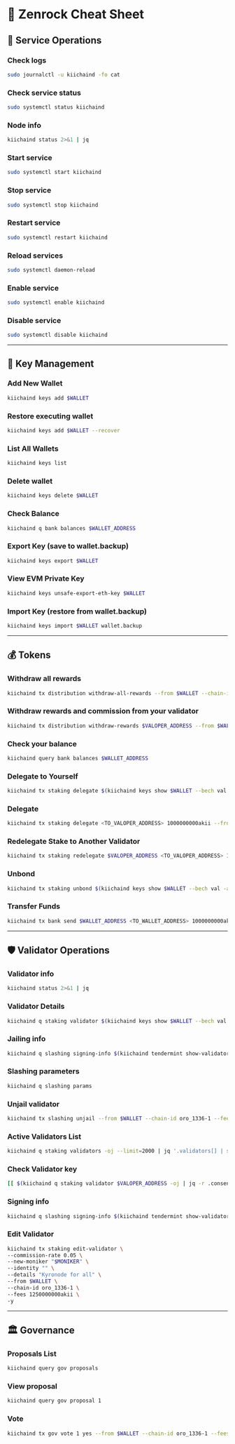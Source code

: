 # 📑 Zenrock Cheat Sheet

## 🔧 Service Operations

### Check logs
```bash
sudo journalctl -u kiichaind -fo cat
```

### Check service status
```bash
sudo systemctl status kiichaind
```

### Node info
```bash
kiichaind status 2>&1 | jq
```

### Start service
```bash
sudo systemctl start kiichaind
```

### Stop service
```bash
sudo systemctl stop kiichaind
```

### Restart service
```bash
sudo systemctl restart kiichaind
```

### Reload services
```bash
sudo systemctl daemon-reload
```

### Enable service
```bash
sudo systemctl enable kiichaind
```

### Disable service
```bash
sudo systemctl disable kiichaind
```

---

## 🔑 Key Management

### Add New Wallet
```bash
kiichaind keys add $WALLET
```

### Restore executing wallet
```bash
kiichaind keys add $WALLET --recover
```

### List All Wallets
```bash
kiichaind keys list
```

### Delete wallet
```bash
kiichaind keys delete $WALLET
```

### Check Balance
```bash
kiichaind q bank balances $WALLET_ADDRESS
```

### Export Key (save to wallet.backup)
```bash
kiichaind keys export $WALLET
```

### View EVM Private Key
```bash
kiichaind keys unsafe-export-eth-key $WALLET
```

### Import Key (restore from wallet.backup)
```bash
kiichaind keys import $WALLET wallet.backup
```

---

## 💰 Tokens

### Withdraw all rewards
```bash
kiichaind tx distribution withdraw-all-rewards --from $WALLET --chain-id oro_1336-1 --fees 1250000000akii
```

### Withdraw rewards and commission from your validator
```bash
kiichaind tx distribution withdraw-rewards $VALOPER_ADDRESS --from $WALLET --commission --chain-id oro_1336-1 --fees 1250000000akii -y
```

### Check your balance
```bash
kiichaind query bank balances $WALLET_ADDRESS
```

### Delegate to Yourself
```bash
kiichaind tx staking delegate $(kiichaind keys show $WALLET --bech val -a) 1000000000akii --from $WALLET --chain-id oro_1336-1 --fees 1250000000akii -y
```

### Delegate
```bash
kiichaind tx staking delegate <TO_VALOPER_ADDRESS> 1000000000akii --from $WALLET --chain-id oro_1336-1 --fees 1250000000akii -y
```

### Redelegate Stake to Another Validator
```bash
kiichaind tx staking redelegate $VALOPER_ADDRESS <TO_VALOPER_ADDRESS> 1000000000akii --from $WALLET --chain-id oro_1336-1 --fees 1250000000akii -y
```

### Unbond
```bash
kiichaind tx staking unbond $(kiichaind keys show $WALLET --bech val -a) 1000000000akii --from $WALLET --chain-id oro_1336-1 --fees 12500000000akii -y
```

### Transfer Funds
```bash
kiichaind tx bank send $WALLET_ADDRESS <TO_WALLET_ADDRESS> 1000000000akii --fees 1250000000akii -y
```

---

## 🛡️ Validator Operations

### Validator info
```bash
kiichaind status 2>&1 | jq
```

### Validator Details
```bash
kiichaind q staking validator $(kiichaind keys show $WALLET --bech val -a)
```

### Jailing info
```bash
kiichaind q slashing signing-info $(kiichaind tendermint show-validator)
```

### Slashing parameters
```bash
kiichaind q slashing params
```

### Unjail validator
```bash
kiichaind tx slashing unjail --from $WALLET --chain-id oro_1336-1 --fees 1250000000akii -y
```

### Active Validators List
```bash
kiichaind q staking validators -oj --limit=2000 | jq '.validators[] | select(.status=="BOND_STATUS_BONDED")' | jq -r '(.tokens|tonumber/pow(10;6)|floor|tostring) + " " + .description.moniker' | sort -gr | nl
```

### Check Validator key
```bash
[[ $(kiichaind q staking validator $VALOPER_ADDRESS -oj | jq -r .consensus_pubkey.key) = $(kiichaind status | jq -r .ValidatorInfo.PubKey.value) ]] && echo -e "Your key status is ok" || echo -e "Your key status is error"
```

### Signing info
```bash
kiichaind q slashing signing-info $(kiichaind tendermint show-validator)
```

### Edit Validator
```bash
kiichaind tx staking edit-validator \
--commission-rate 0.05 \
--new-moniker "$MONIKER" \
--identity "" \
--details "Kyronode for all" \
--from $WALLET \
--chain-id oro_1336-1 \
--fees 1250000000akii \
-y
```

---

## 🏛 Governance

### Proposals List
```bash
kiichaind query gov proposals
```

### View proposal
```bash
kiichaind query gov proposal 1
```

### Vote
```bash
kiichaind tx gov vote 1 yes --from $WALLET --chain-id oro_1336-1 --fees 1250000000akii -y
```